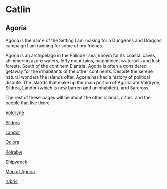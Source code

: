 # Catlin 
## Agoria

Agoria is the name of the Setting I am making for a Dungeons and Dragons campaign I am running for some of my friends.

Agoria is an archipelago in the Palinder sea, known for its coastal caves, shimmering azure waters, lofty mountains, magnificent waterfalls and lush forests. South of the continent Elantris, Agoria is often a considered getaway for the inhabitants of the other continents. Despite the serene natural wonders the islands offer, Agoria has had a history of political dispute. The Islands that make up the main portion of Agoria are Voldryne, Sildrea, Landor (which is now barren and uninhabited), and Sarcross. 

The rest of these pages will be about the other islands, cities, and the people that live there.


[Voldryne]( https://chocomelody1.github.io/Voldryne/)

[Sildrea](https://chocomelody1.github.io/Sildrea/)

[Landor]( https://chocomelody1.github.io/Landor/)

[Quiora]( https://chocomelody1.github.io/Quiora/)

[Kolrabyi](https://chocomelody1.github.io/Kolrabyi/)

[Shipwreck]( https://chocomelody1.github.io/Shipwreck/)

[Map of Agoria]( https://chocomelody1.github.io/Map/)

[rubric]( https://chocomelody1.github.io/gfdsgsgds/)

